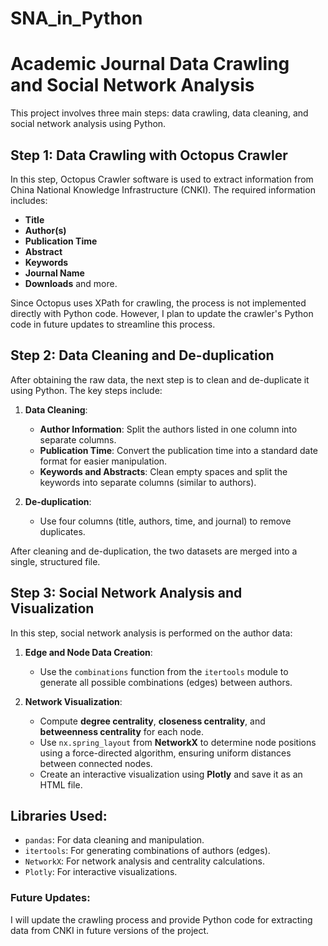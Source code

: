# SNA_in_Python

# Academic Journal Data Crawling and Social Network Analysis

This project involves three main steps: data crawling, data cleaning, and social network analysis using Python.

## Step 1: Data Crawling with Octopus Crawler

In this step, Octopus Crawler software is used to extract information from China National Knowledge Infrastructure (CNKI). The required information includes:

- **Title**
- **Author(s)**
- **Publication Time**
- **Abstract**
- **Keywords**
- **Journal Name**
- **Downloads** and more.

Since Octopus uses XPath for crawling, the process is not implemented directly with Python code. However, I plan to update the crawler's Python code in future updates to streamline this process.

## Step 2: Data Cleaning and De-duplication

After obtaining the raw data, the next step is to clean and de-duplicate it using Python. The key steps include:

1. **Data Cleaning**:
   - **Author Information**: Split the authors listed in one column into separate columns.
   - **Publication Time**: Convert the publication time into a standard date format for easier manipulation.
   - **Keywords and Abstracts**: Clean empty spaces and split the keywords into separate columns (similar to authors).

2. **De-duplication**:
   - Use four columns (title, authors, time, and journal) to remove duplicates.

After cleaning and de-duplication, the two datasets are merged into a single, structured file.

## Step 3: Social Network Analysis and Visualization

In this step, social network analysis is performed on the author data:

1. **Edge and Node Data Creation**:
   - Use the `combinations` function from the `itertools` module to generate all possible combinations (edges) between authors.

2. **Network Visualization**:
   - Compute **degree centrality**, **closeness centrality**, and **betweenness centrality** for each node.
   - Use `nx.spring_layout` from **NetworkX** to determine node positions using a force-directed algorithm, ensuring uniform distances between connected nodes.
   - Create an interactive visualization using **Plotly** and save it as an HTML file.

## Libraries Used:
- `pandas`: For data cleaning and manipulation.
- `itertools`: For generating combinations of authors (edges).
- `NetworkX`: For network analysis and centrality calculations.
- `Plotly`: For interactive visualizations.

### Future Updates:
I will update the crawling process and provide Python code for extracting data from CNKI in future versions of the project.

